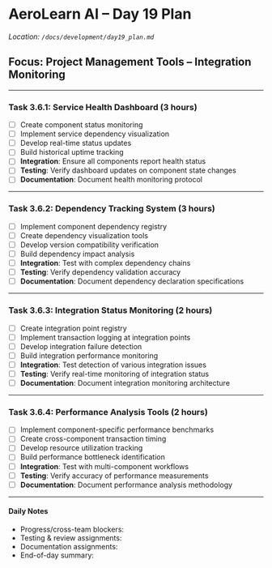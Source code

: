 # AeroLearn AI – Day 19 Plan
*Location: `/docs/development/day19_plan.md`*

## Focus: Project Management Tools – Integration Monitoring

---

### Task 3.6.1: Service Health Dashboard (3 hours)
- [ ] Create component status monitoring
- [ ] Implement service dependency visualization
- [ ] Develop real-time status updates
- [ ] Build historical uptime tracking
- [ ] **Integration**: Ensure all components report health status
- [ ] **Testing**: Verify dashboard updates on component state changes
- [ ] **Documentation**: Document health monitoring protocol

---

### Task 3.6.2: Dependency Tracking System (3 hours)
- [ ] Implement component dependency registry
- [ ] Create dependency visualization tools
- [ ] Develop version compatibility verification
- [ ] Build dependency impact analysis
- [ ] **Integration**: Test with complex dependency chains
- [ ] **Testing**: Verify dependency validation accuracy
- [ ] **Documentation**: Document dependency declaration specifications

---

### Task 3.6.3: Integration Status Monitoring (2 hours)
- [ ] Create integration point registry
- [ ] Implement transaction logging at integration points
- [ ] Develop integration failure detection
- [ ] Build integration performance monitoring
- [ ] **Integration**: Test detection of various integration issues
- [ ] **Testing**: Verify real-time monitoring of integration status
- [ ] **Documentation**: Document integration monitoring architecture

---

### Task 3.6.4: Performance Analysis Tools (2 hours)
- [ ] Implement component-specific performance benchmarks
- [ ] Create cross-component transaction timing
- [ ] Develop resource utilization tracking
- [ ] Build performance bottleneck identification
- [ ] **Integration**: Test with multi-component workflows
- [ ] **Testing**: Verify accuracy of performance measurements
- [ ] **Documentation**: Document performance analysis methodology

---

#### Daily Notes
- Progress/cross-team blockers:
- Testing & review assignments:
- Documentation assignments:
- End-of-day summary: